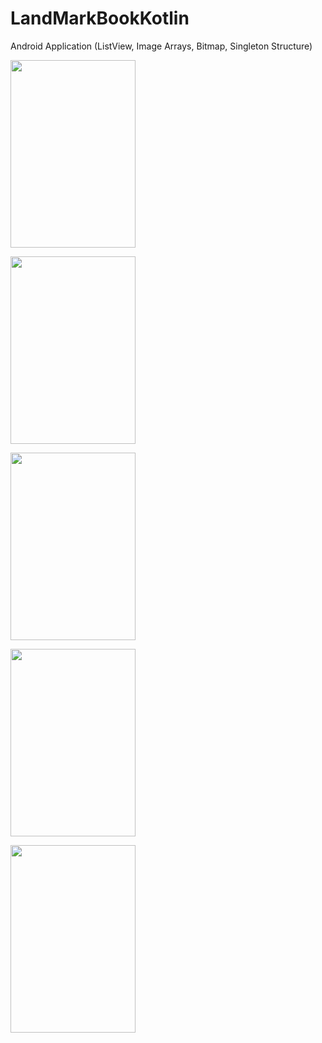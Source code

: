 # LandMarkBookKotlin

Android Application (ListView, Image Arrays, Bitmap, Singleton Structure)

<img src="https://user-images.githubusercontent.com/27291967/74031819-91b17d00-49c3-11ea-95bd-c2a254b7bc74.png"
width=200 height=300>

<img src="https://user-images.githubusercontent.com/27291967/74031825-937b4080-49c3-11ea-8cc7-fe4c17b1338e.png"
width=200 height=300>

<img src="https://user-images.githubusercontent.com/27291967/74031828-95dd9a80-49c3-11ea-83a6-43348bdd1d3b.png"
width=200 height=300>

<img src="https://user-images.githubusercontent.com/27291967/74031832-98d88b00-49c3-11ea-8c30-5d9dcc40d071.png"
width=200 height=300>

<img src="https://user-images.githubusercontent.com/27291967/74031836-9d9d3f00-49c3-11ea-878e-b183e1680532.png"
width=200 height=300>
